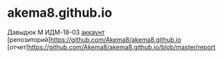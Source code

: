 # akema8.github.io

Давыдюк М ИДМ-18-03
[аккаунт](https://github.com/Akema8)
[репозиторий]https://github.com/Akema8/akema8.github.io
[отчет]https://github.com/Akema8/akema8.github.io/blob/master/report
